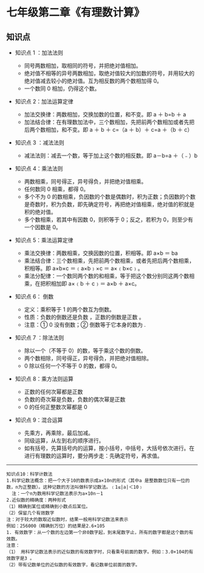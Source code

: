 # 七年级第二章《有理数计算》

## 知识点

- 知识点 1 ：加法法则

  - 同号两数相加，取相同的符号，并把绝对值相加。
  - 绝对值不相等的异号两数相加，取绝对值较大的加数的符号，并用较大的绝对值减去较小的绝对值。互为相反数的两个数相加得 0。
  - 一个数同 0 相加，仍得这个数。

- 知识点 2：加法运算定律

  - 加法交换律：两数相加，交换加数的位置，和不变。即 a ＋ b=b ＋ a
  - 加法结合律：在有理数加法中，三个数相加，先把前两个数相加或者先把后两个数相加，和不变。即 a ＋ b ＋ c=（a ＋ b）＋ c=a ＋（b ＋ c）

- 知识点 3 ：减法法则

  - 减法法则：减去一个数，等于加上这个数的相反数。即 a－b=a ＋（﹣）b

- 知识点 4：乘法法则

  - 两数相乘，同号得正，异号得负，并把绝对值相乘。
  - 任何数同 0 相乘，都得 0。
  - 多个不为 0 的数相乘，负因数的个数是偶数时，积为正数；负因数的个数是奇数时，积为负数，即先确定符号，再把绝对值相乘，绝对值的积就是积的绝对值。
  - 多个数相乘，若其中有因数 0，则积等于 0；反之，若积为 0，则至少有一个因数是 0。

- 知识点 5：乘法运算定律

  - 乘法交换律：两数相乘，交换因数的位置，积相等。即 a×b ＝ ba
  - 乘法结合律：三个数相乘，先把前两个数相乘，或者先把后两个数相乘，积相等。即 a×b×c ＝﹙a×b﹚×c ＝ a×﹙b×c﹚。
  - 乘法分配律：一个数同两个数的和相乘，等于把这个数分别同这两个数相乘，在把积相加即 a×﹙b ＋ c﹚＝ a×b ＋ a×c。

- 知识点 6： 倒数

  - 定义：乘积等于 1 的两个数互为倒数。
  - 性质：负数的倒数还是负数 ，正数的倒数是正数 。
  - 注意：① 0 没有倒数；② 倒数等于它本身的数为 .

- 知识点 7 ：除法法则

  - 除以一个（不等于 0）的数，等于乘这个数的倒数。
  - 两个数相除，同号得正，异号得负，并把绝对值相除。
  - 0 除以任何一个不等于 0 的数，都得 0。

- 知识点 8：乘方法则运算

  - 正数的任何次幂都是正数
  - 负数的奇次幂是负数，负数的偶次幂是正数
  - 0 的任何正整数次幂都是 0

- 知识点 9：混合运算
  - 先乘方，再乘除，最后加减。
  - 同级运算，从左到右的顺序进行。
  - 如有括号，先算括号内的运算，按小括号，中括号，大括号依次进行。在进行有理数的运算时，要分两步走：先确定符号，再求值。

---

```
知识点10：科学计数法
1.科学记数法概念：把一个大于10的数表示成a×10n的形式（其中a 是整数数位只有一位的数，n为正整数）。这种记数的方法叫做科学记数法。﹙1≤|a|＜10﹚
  注：一个n为数用科学记数法表示为a×10n－1
2.近似数的精确度：两种形式
（1）精确到某位或精确到小数点后某位。
（2）保留几个有效数字
注：对于较大的数取近似数时，结果一般用科学记数法来表示
例如：256000（精确到万位）的结果是2.6×105
1. 有效数字：从一个数的左边第一个非0数字起，到末尾数字止，所有的数字都是这个数的有效数。
注意：
（1） 用科学记数法表示的近似数的有效数字时，只看乘号前面的数字。例如：3.0×104的有效数字是3 。
（2）带有记数单位的近似数的有效数字，看记数单位前面的数字。
```
